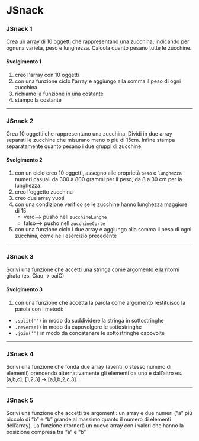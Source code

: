 # JSnack

### **JSnack 1**

Crea un array di 10 oggetti che rappresentano una zucchina, indicando per ognuna varietà, peso e lunghezza.
Calcola quanto pesano tutte le zucchine.

#### Svolgimento 1

1. creo l'array con 10 oggetti
2. con una funzione ciclo l'array e aggiungo alla somma il peso di ogni zucchina
3. richiamo la funzione in una costante
4. stampo la costante

<hr>

### **JSnack 2**

Crea 10 oggetti che rappresentano una zucchina.
Dividi in due array separati le zucchine che misurano meno o più di 15cm.
Infine stampa separatamente quanto pesano i due gruppi di zucchine.

#### Svolgimento 2

1. con un ciclo creo 10 oggetti, assegno alle proprietà `peso` e `lunghezza` numeri casuali da 300 a 800 grammi per il peso, da 8 a 30 cm per la lunghezza.
2. creo l'oggetto zucchina
3. creo due array vuoti
4. con una condizione verifico se le zucchine hanno lunghezza maggiore di 15
   - vero--> pusho nell `zucchineLunghe`
   - falso--> pusho nell `zucchineCorte`
5. con una funzione ciclo i due array e aggiungo alla somma il peso di ogni zucchina, come nell esercizio precedente

<hr>

### **JSnack 3**

Scrivi una funzione che accetti una stringa come argomento e la ritorni girata (es. Ciao -> oaiC)

#### Svolgimento 3

1. con una funzione che accetta la parola come argomento restituisco la parola con i metodi:

- `.split('')` in modo da suddividere la stringa in sottostringhe
- `.reverse()` in modo da capovolgere le sottostringhe
- `.join('')` in modo da concatenare le sottostringhe capovolte

<hr>

### **JSnack 4**

Scrivi una funzione che fonda due array (aventi lo stesso numero di elementi) prendendo alternativamente gli elementi da uno e dall’altro
es. [a,b,c], [1,2,3] → [a,1,b,2,c,3].

<hr>

### **JSnack 5**

Scrivi una funzione che accetti tre argomenti:
un array e due numeri (“a” più piccolo di “b” e “b” grande al massimo quanto il numero di elementi dell’array).
La funzione ritornerà un nuovo array con i valori che hanno la posizione compresa tra “a” e “b”
